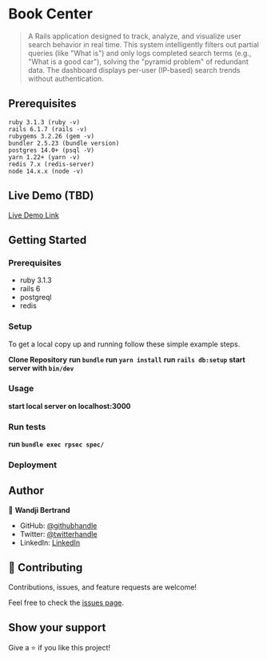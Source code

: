 # Book Center

> A Rails application designed to track, analyze, and visualize user search behavior in real time. 
> This system intelligently filters out partial queries (like "What is") and only logs completed search terms 
> (e.g., "What is a good car"), solving the "pyramid problem" of redundant data.
> The dashboard displays per-user (IP-based) search trends without authentication.


## Prerequisites

```
ruby 3.1.3 (ruby -v)
rails 6.1.7 (rails -v)
rubygems 3.2.26 (gem -v)
bundler 2.5.23 (bundle version)
postgres 14.0+ (psql -V)
yarn 1.22+ (yarn -v)
redis 7.x (redis-server)
node 14.x.x (node -v)
```

## Live Demo (TBD)

[Live Demo Link](https://book-center-s5fb.onrender.com/)

## Getting Started

### Prerequisites
- ruby 3.1.3
- rails 6
- postgreql
- redis

### Setup
To get a local copy up and running follow these simple example steps.

**Clone Repository**
**run  `bundle`**
**run  `yarn install`**
**run `rails db:setup`**
**start server with `bin/dev`**

### Usage
**start local server on localhost:3000**
### Run tests
**run `bundle exec rpsec spec/`**
### Deployment

## Author

👤 **Wandji Bertrand**

- GitHub: [@githubhandle](https://github.com/wandji20)
- Twitter: [@twitterhandle](https://x.com/wandjibertrand)
- LinkedIn: [LinkedIn](https://linkedin.com/in/wandji-bertrand)

## 🤝 Contributing

Contributions, issues, and feature requests are welcome!

Feel free to check the [issues page](../../issues/).

## Show your support

Give a ⭐️ if you like this project!
